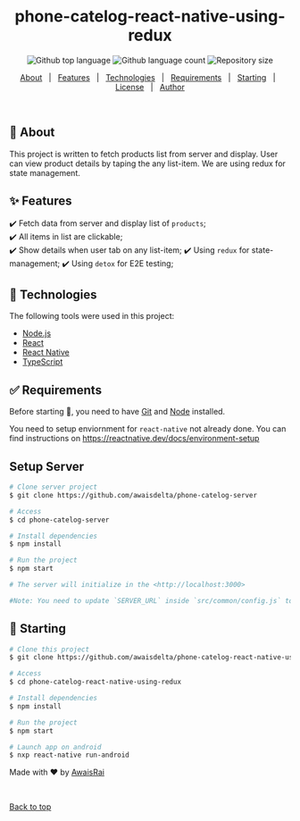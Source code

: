 <div align="center" id="top"> 
</div>

<h1 align="center">phone-catelog-react-native-using-redux</h1>

<p align="center">
  <img alt="Github top language" src="https://img.shields.io/github/languages/top/awaisdelta/phone-catelog-react-native-using-redux?color=56BEB8">

  <img alt="Github language count" src="https://img.shields.io/github/languages/count/awaisdelta/phone-catelog-react-native-using-redux?color=56BEB8">

  <img alt="Repository size" src="https://img.shields.io/github/repo-size/awaisdelta/phone-catelog-react-native-using-redux?color=56BEB8">

  <!-- <img alt="Github issues" src="https://img.shields.io/github/issues/awaisdelta/phone-catelog-react-native-using-redux?color=56BEB8" /> -->

  <!-- <img alt="Github forks" src="https://img.shields.io/github/forks/awaisdelta/phone-catelog-react-native-using-redux?color=56BEB8" /> -->

  <!-- <img alt="Github stars" src="https://img.shields.io/github/stars/awaisdelta/phone-catelog-react-native-using-redux?color=56BEB8" /> -->
</p>

<!-- Status -->

<!-- <h4 align="center"> 
	🚧  Catelogapp 🚀 Under construction...  🚧
</h4> 

<hr> -->

<p align="center">
  <a href="#dart-about">About</a> &#xa0; | &#xa0; 
  <a href="#sparkles-features">Features</a> &#xa0; | &#xa0;
  <a href="#rocket-technologies">Technologies</a> &#xa0; | &#xa0;
  <a href="#white_check_mark-requirements">Requirements</a> &#xa0; | &#xa0;
  <a href="#checkered_flag-starting">Starting</a> &#xa0; | &#xa0;
  <a href="#memo-license">License</a> &#xa0; | &#xa0;
  <a href="https://github.com/awaisdelta" target="_blank">Author</a>
</p>

<br>

## :dart: About ##

This project is written to fetch products list from server and display. User can view product details by taping the any list-item. We are using redux for state management.

## :sparkles: Features ##

:heavy_check_mark: Fetch data from server and display list of `products`;\
:heavy_check_mark: All items in list are clickable;\
:heavy_check_mark: Show details when user tab on any list-item;
:heavy_check_mark: Using `redux` for state-management;
:heavy_check_mark: Using `detox` for E2E testing;

## :rocket: Technologies ##

The following tools were used in this project:

- [Node.js](https://nodejs.org/en/)
- [React](https://pt-br.reactjs.org/)
- [React Native](https://reactnative.dev/)
- [TypeScript](https://www.typescriptlang.org/)

## :white_check_mark: Requirements ##

Before starting :checkered_flag:, you need to have [Git](https://git-scm.com) and [Node](https://nodejs.org/en/) installed.

You need to setup enviornment for `react-native` not already done. 
You can find instructions on <a href="https://reactnative.dev/docs/environment-setup" target="_blank">https://reactnative.dev/docs/environment-setup</a>

## Setup Server ##
```bash
# Clone server project
$ git clone https://github.com/awaisdelta/phone-catelog-server

# Access
$ cd phone-catelog-server

# Install dependencies
$ npm install

# Run the project
$ npm start

# The server will initialize in the <http://localhost:3000>

#Note: You need to update `SERVER_URL` inside `src/common/config.js` to fetch data from local-server

```


## :checkered_flag: Starting ##

```bash
# Clone this project
$ git clone https://github.com/awaisdelta/phone-catelog-react-native-using-redux

# Access
$ cd phone-catelog-react-native-using-redux

# Install dependencies
$ npm install

# Run the project
$ npm start

# Launch app on android
$ nxp react-native run-android
```


Made with :heart: by <a href="https://github.com/AwaisRai" target="_blank">AwaisRai</a>

&#xa0;

<a href="#top">Back to top</a>
